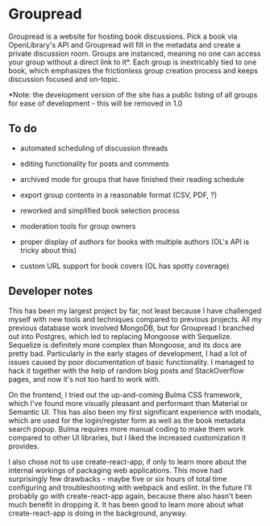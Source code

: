 # Groupread

Groupread is a website for hosting book discussions. Pick a book via OpenLibrary's API and Groupread will fill in the metadata and create a private discussion room. Groups are instanced, meaning no one can access your group without a direct link to it*. Each group is inextricably tied to one book, which emphasizes the frictionless group creation process and keeps discussion focused and on-topic.

*Note: the development version of the site has a public listing of all groups for ease of development - this will be removed in 1.0

## To do

- automated scheduling of discussion threads

- editing functionality for posts and comments

- archived mode for groups that have finished their reading schedule

- export group contents in a reasonable format (CSV, PDF, ?)

- reworked and simplified book selection process

- moderation tools for group owners

- proper display of authors for books with multiple authors (OL's API is tricky about this)

- custom URL support for book covers (OL has spotty coverage)

## Developer notes

This has been my largest project by far, not least because I have challenged myself with new tools and techniques compared to previous projects. All my previous database work involved MongoDB, but for Groupread I branched out into Postgres, which led to replacing Mongoose with Sequelize. Sequelize is definitely more complex than Mongoose, and its docs are pretty bad. Particularly in the early stages of development, I had a lot of issues caused by poor documentation of basic functionality. I managed to hack it together with the help of random blog posts and StackOverflow pages, and now it's not too hard to work with.

On the frontend, I tried out the up-and-coming Bulma CSS framework, which I've found more visually pleasant and performant than Material or Semantic UI. This has also been my first significant experience with modals, which are used for the login/register form as well as the book metadata search popup. Bulma requires more manual coding to make them work compared to other UI libraries, but I liked the increased customization it provides.

I also chose not to use create-react-app, if only to learn more about the internal workings of packaging web applications. This move had surprisingly few drawbacks - maybe five or six hours of total time configuring and troubleshooting with webpack and eslint. In the future I'll probably go with create-react-app again, because there also hasn't been much benefit in dropping it. It has been good to learn more about what create-react-app is doing in the background, anyway.
